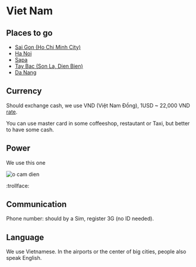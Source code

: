 # Viet Nam

## Places to go

- [Sai Gon (Ho Chi Minh City)](https://github.com/duykhoa/SaigonTraveler)
- [Ha Noi](#)
- [Sapa](#)
- [Tay Bac (Son La, Dien Bien)](#)
- [Da Nang](#)

## Currency

Should exchange cash, we use VND (Việt Nam Đồng), 1USD ~ 22,000 VND
[rate](https://www.google.com.sg/search?q=1+USD+in+VND&oq=1+USD+in+VND&aqs=chrome..69i57j69i60l5.3959j0j1&sourceid=chrome&es_sm=91&ie=UTF-8).

You can use master card in some coffeeshop, restautant or Taxi, but better to
have some cash.

## Power

We use this one

![o cam dien](http://chemeng.hust.edu.vn/rcche2015/images/demo/o-cam-dien.jpg)

:trollface:

## Communication

Phone number: should by a Sim, register 3G (no ID needed).

## Language

We use Vietnamese. In the airports or the center of big cities, people also speak
English.
